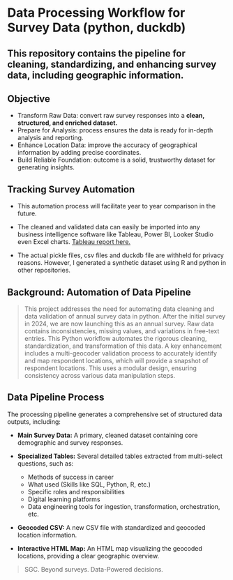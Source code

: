 # Data Processing Workflow for Survey Data (python, duckdb)

## This repository contains the pipeline for cleaning, standardizing, and enhancing survey data, including geographic information.

## Objective
- Transform Raw Data: convert raw survey responses into a **clean, structured, and enriched dataset.**
- Prepare for Analysis: process ensures the data is ready for in-depth analysis and reporting.
- Enhance Location Data: improve the accuracy of geographical information by adding precise coordinates.
- Build Reliable Foundation: outcome is a solid, trustworthy dataset for generating insights.

## Tracking Survey Automation

- This automation process will facilitate year to year comparison in the future.

- The cleaned and validated data can easily be imported into any business intelligence software like Tableau, Power BI, Looker Studio even Excel charts. [Tableau report here.](https://public.tableau.com/app/profile/sandy.g.cabanes/viz/survey0309/Home)

- The actual pickle files, csv files and duckdb file are withheld for privacy reasons.  However, I generated a synthetic dataset using R and python in other repositories.
  
## Background: Automation of Data Pipeline
> This project addresses the need for automating data cleaning and data validation of annual survey data in python. After the initial survey in 2024, we are now launching this as an annual survey.  Raw data contains inconsistencies, missing values, and variations in free-text entries. This Python workflow automates the rigorous cleaning, standardization, and transformation of this data. A key enhancement includes a multi-geocoder validation process to accurately identify and map respondent locations, which will provide a snapshot of respondent locations. This uses a modular design, ensuring consistency across various data manipulation steps.

## Data Pipeline Process
The processing pipeline generates a comprehensive set of structured data outputs, including:

- **Main Survey Data:** A primary, cleaned dataset containing core demographic and survey responses.
- **Specialized Tables:** Several detailed tables extracted from multi-select questions, such as:

	- Methods of success in career
	- What used (Skills like SQL, Python, R, etc.)
	- Specific roles and responsibilities
	- Digital learning platforms
	- Data engineering tools for ingestion, transformation, orchestration, etc.

- **Geocoded CSV:** A new CSV file with standardized and geocoded location information.
- **Interactive HTML Map:** An HTML map visualizing the geocoded locations, providing a clear geographic overview.

> SGC. 
> Beyond surveys. Data-Powered decisions.
